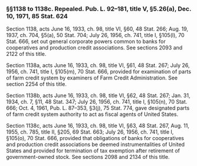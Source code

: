 ### §§1138 to 1138c. Repealed. Pub. L. 92–181, title V, §5.26(a), Dec. 10, 1971, 85 Stat. 624 ###

Section 1138, acts June 16, 1933, ch. 98, title VI, §60, 48 Stat. 266; Aug. 19, 1937, ch. 704, §5(a), 50 Stat. 704; July 26, 1956, ch. 741, title I, §105(l), 70 Stat. 666, set out general corporate powers common to banks for cooperatives and production credit associations. See sections 2093 and 2122 of this title.

Section 1138a, acts June 16, 1933, ch. 98, title VI, §61, 48 Stat. 267; July 26, 1956, ch. 741, title I, §105(m), 70 Stat. 666, provided for examination of parts of farm credit system by examiners of Farm Credit Administration. See section 2254 of this title.

Section 1138b, acts June 16, 1933, ch. 98, title VI, §62, 48 Stat. 267; Jan. 31, 1934, ch. 7, §11, 48 Stat. 347; July 26, 1956, ch. 741, title I, §105(n), 70 Stat. 666; Oct. 4, 1961, Pub. L. 87–353, §3(j), 75 Stat. 774, gave designated parts of farm credit system authority to act as fiscal agents of United States.

Section 1138c, acts June 16, 1933, ch. 98, title VI, §63, 48 Stat. 267, Aug. 11, 1955, ch. 785, title II, §205, 69 Stat. 663; July 26, 1956, ch. 741, title I, §105(o), 70 Stat. 666, provided that obligations of banks for cooperatives and production credit associations be deemed instrumentalities of United States and provided for termination of tax exemption after retirement of government-owned stock. See sections 2098 and 2134 of this title.